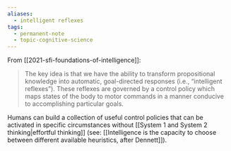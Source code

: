 ```yaml
---
aliases:
  - intelligent reflexes
tags:
  - permanent-note
  - topic-cognitive-science
---
```

From [[2021-sfi-foundations-of-intelligence]]:
>The key idea is that we have the ability to transform propositional knowledge into automatic, goal-directed responses (i.e., “intelligent reflexes”). These reflexes are governed by a control policy which maps states of the body to motor commands in a manner conducive to accomplishing particular goals.

Humans can build a collection of useful control policies that can be activated in specific circumstances without [[System 1 and System 2 thinking|effortful thinking]] (see: [[Intelligence is the capacity to choose between different available heuristics, after Dennett]]).